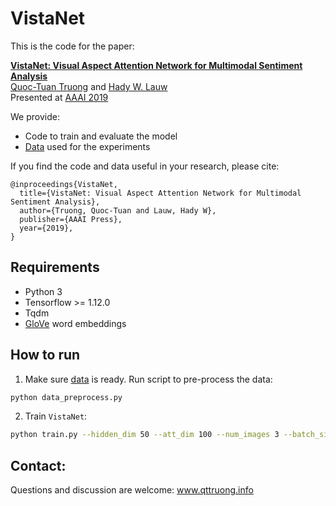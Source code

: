 # VistaNet

This is the code for the paper:

**[VistaNet: Visual Aspect Attention Network for Multimodal Sentiment Analysis](https://www.aaai.org/Papers/AAAI/2019/AAAI-TruongT.7005.pdf)**
<br>
[Quoc-Tuan Truong](http://www.qttruong.info/) and [Hady W. Lauw](http://www.hadylauw.com/)
<br>
Presented at [AAAI 2019](https://aaai.org/Conferences/AAAI-19/)

We provide:

- Code to train and evaluate the model
- [Data](https://goo.gl/jgESp4) used for the experiments

If you find the code and data useful in your research, please cite:

```
@inproceedings{VistaNet,
  title={VistaNet: Visual Aspect Attention Network for Multimodal Sentiment Analysis},
  author={Truong, Quoc-Tuan and Lauw, Hady W},
  publisher={AAAI Press},
  year={2019},
}
```

## Requirements

- Python 3
- Tensorflow >= 1.12.0
- Tqdm
- [GloVe](https://nlp.stanford.edu/projects/glove/) word embeddings

## How to run

1. Make sure [data](https://goo.gl/jgESp4) is ready. Run script to pre-process the data:
```bash
python data_preprocess.py
```

2. Train `VistaNet`:
```bash
python train.py --hidden_dim 50 --att_dim 100 --num_images 3 --batch_size 32 --learning_rate 0.001 --num_epochs 20
```

## Contact:
Questions and discussion are welcome: www.qttruong.info